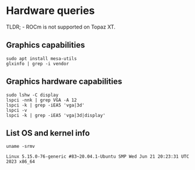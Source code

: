 # Hardware queries

TLDR; - ROCm is not supported on Topaz XT.

## Graphics capabilities

    sudo apt install mesa-utils 
    glxinfo | grep -i vendor 

## Graphics hardware capabilities

    sudo lshw -C display 
    lspci -nnk | grep VGA -A 12 
    lspci -k | grep -iEA5 'vga|3d' 
    lspci -v 
    lspci -k | grep -iEA5 'vga|3d|display' 

## List OS and kernel info
```
uname -srmv
``` 
    Linux 5.15.0-76-generic #83~20.04.1-Ubuntu SMP Wed Jun 21 20:23:31 UTC 2023 x86_64